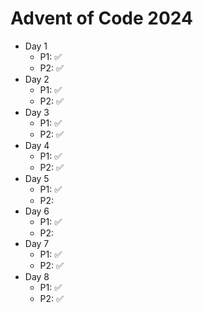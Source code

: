 # Advent of Code 2024

- Day 1
  - P1: ✅ 
  - P2: ✅
- Day 2
  - P1: ✅ 
  - P2: ✅
- Day 3
  - P1: ✅ 
  - P2: ✅
- Day 4
  - P1: ✅ 
  - P2: ✅
- Day 5
  - P1: ✅ 
  - P2: 
- Day 6
  - P1: ✅ 
  - P2: 
- Day 7
  - P1: ✅
  - P2: ✅
- Day 8
  - P1: ✅
  - P2: ✅